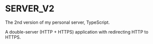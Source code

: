 # SERVER_V2

The 2nd version of my personal server, TypeScript.

A double-server (HTTP + HTTPS) application with redirecting HTTP to HTTPS.
